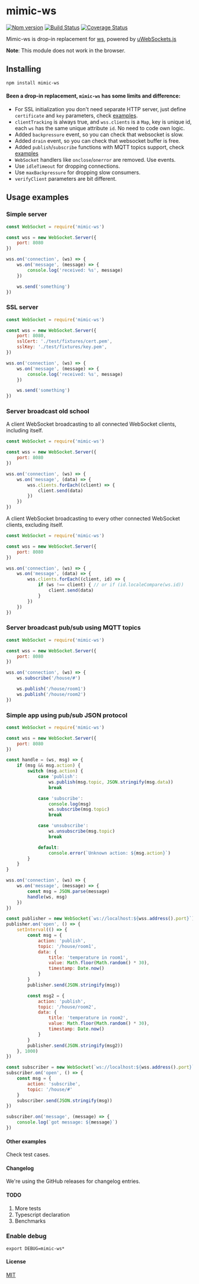 # mimic-ws

[![Npm version][npm-image]][npm-url] [![Build Status][ci-image]][ci-url] [![Coverage Status][coveralls-image]][coveralls-url]

Mimic-ws is drop-in replacement for [ws](https://github.com/websockets/ws), powered by [uWebSockets.js](https://github.com/uNetworking/uWebSockets.js)

**Note**: This module does not work in the browser. 

## Installing
`npm install mimic-ws`

#### Been a drop-in replacement, `mimic-ws` has some limits and difference:
- For SSL initialization you don't need separate HTTP server, just define `certificate` and `key` parameters, check [examples](#usage-examples).
- `clientTracking` is always true, and `wss.clients` is a `Map`, key is unique id, each `ws` has the same unique attribute `id`. No need to code own logic.
- Added `backpressure` event, so you can check that websocket is slow.
- Added `drain` event, so you can check that websocket buffer is free.
- Added `publish`/`subscribe` functions with MQTT topics support, check [examples](#usage-examples)
- `WebSocket` handlers like `onclose`/`onerror` are removed. Use events.
- Use `idleTimeout` for dropping connections.
- Use `maxBackpressure` for dropping slow consumers.
- `verifyClient` parameters are bit different.

## Usage examples

### Simple server

```js
const WebSocket = require('mimic-ws')

const wss = new WebSocket.Server({
    port: 8080
})

wss.on('connection', (ws) => {
    ws.on('message', (message) => {
        console.log('received: %s', message)
    })

    ws.send('something')
})
```

### SSL server

```js
const WebSocket = require('mimic-ws')

const wss = new WebSocket.Server({
    port: 8080,
    sslCert: './test/fixtures/cert.pem',
    sslKey: './test/fixtures/key.pem',
})

wss.on('connection', (ws) => {
    ws.on('message', (message) => {
        console.log('received: %s', message)
    })

    ws.send('something')
})
```

### Server broadcast old school

A client WebSocket broadcasting to all connected WebSocket clients, including itself.

```js
const WebSocket = require('mimic-ws')

const wss = new WebSocket.Server({
    port: 8080
})

wss.on('connection', (ws) => {
    ws.on('message', (data) => {
        wss.clients.forEach((client) => {
            client.send(data)
        })
    })
})
```
A client WebSocket broadcasting to every other connected WebSocket clients, excluding itself.

```js
const WebSocket = require('mimic-ws')

const wss = new WebSocket.Server({
    port: 8080
})

wss.on('connection', (ws) => {
    ws.on('message', (data) => {
        wss.clients.forEach((client, id) => {
            if (ws !== client) { // or if (id.localeCompare(ws.id))
                client.send(data)
            }
        })
    })
})
```

### Server broadcast pub/sub using MQTT topics


```js
const WebSocket = require('mimic-ws')

const wss = new WebSocket.Server({
    port: 8080
})

wss.on('connection', (ws) => {
    ws.subscribe('/house/#')

    ws.publish('/house/room1')
    ws.publish('/house/room2')
})
```

### Simple app using pub/sub JSON protocol
```js
const WebSocket = require('mimic-ws')

const wss = new WebSocket.Server({
    port: 8080
})

const handle = (ws, msg) => {
    if (msg && msg.action) {
        switch (msg.action) {
            case 'publish':
                ws.publish(msg.topic, JSON.stringify(msg.data))
                break

            case 'subscribe':
                console.log(msg)
                ws.subscribe(msg.topic)
                break

            case 'unsubscribe':
                ws.unsubscribe(msg.topic)
                break

            default:
                console.error(`Unknown action: ${msg.action}`)
        }
    }
}

wss.on('connection', (ws) => {
    ws.on('message', (message) => {
        const msg = JSON.parse(message)
        handle(ws, msg)
    })
})

const publisher = new WebSocket(`ws://localhost:${wss.address().port}`)
publisher.on('open', () => {
    setInterval(() => {
        const msg = {
            action: 'publish',
            topic: '/house/room1',
            data: {
                title: 'temperature in room1',
                value: Math.floor(Math.random() * 30),
                timestamp: Date.now()
            }
        }
        publisher.send(JSON.stringify(msg))

        const msg2 = {
            action: 'publish',
            topic: '/house/room2',
            data: {
                title: 'temperature in room2',
                value: Math.floor(Math.random() * 30),
                timestamp: Date.now()
            }
        }
        publisher.send(JSON.stringify(msg2))
    }, 1000)
})

const subscriber = new WebSocket(`ws://localhost:${wss.address().port}`)
subscriber.on('open', () => {
    const msg = {
        action: 'subscribe',
        topic: '/house/#'
    }
    subscriber.send(JSON.stringify(msg))
})

subscriber.on('message', (message) => {
    console.log(`got message: ${message}`)
})
```


#### Other examples
Check test cases.

#### Changelog
We're using the GitHub releases for changelog entries.

#### TODO
1. More tests
2. Typescript declaration
3. Benchmarks

### Enable debug
``export DEBUG=mimic-ws*``

#### License
[MIT](LICENSE)

[npm-image]: https://img.shields.io/npm/v/mimic-ws.svg?logo=npm
[npm-url]: https://www.npmjs.com/package/mimic-ws

[ci-image]: https://github.com/mirpo/mimic-ws/workflows/Build/badge.svg
[ci-url]: https://github.com/mirpo/mimic-ws/actions?workflow=Build

[coveralls-image]: https://coveralls.io/repos/github/mirpo/mimic-ws/badge.svg?branch=master
[coveralls-url]: https://coveralls.io/repos/github/mirpo/mimic-ws/?branch=master
